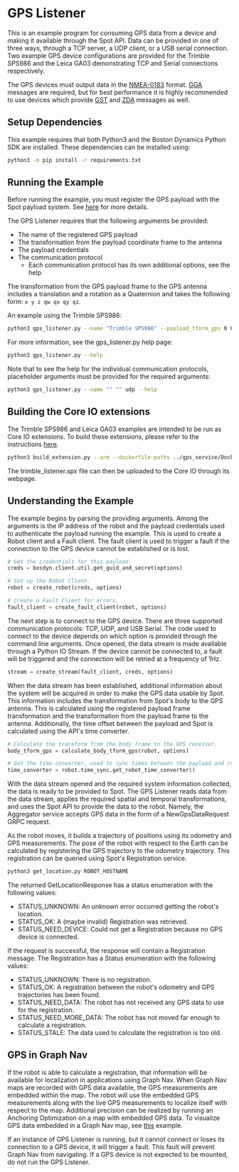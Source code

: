 <!--
Copyright (c) 2023 Boston Dynamics, Inc.  All rights reserved.

Downloading, reproducing, distributing or otherwise using the SDK Software
is subject to the terms and conditions of the Boston Dynamics Software
Development Kit License (20191101-BDSDK-SL).
-->

# GPS Listener

This is an example program for consuming GPS data from a device and making it available through the Spot API. Data can be provided in one of three ways, through a TCP server, a UDP client, or a USB serial connection. Two example GPS device configurations are provided for the Trimble SPS986 and the Leica GA03 demonstrating TCP and Serial connections respectively.

The GPS devices must output data in the [NMEA-0183](https://www.nmea.org/nmea-0183.html) format. [GGA](https://receiverhelp.trimble.com/alloy-gnss/en-us/NMEA-0183messages_GGA.html) messages are required, but for best performance it is highly recommended to use devices which provide [GST](https://receiverhelp.trimble.com/alloy-gnss/en-us/NMEA-0183messages_GST.html) and [ZDA](https://receiverhelp.trimble.com/alloy-gnss/en-us/NMEA-0183messages_ZDA.html) messages as well.

## Setup Dependencies

This example requires that both Python3 and the Boston Dynamics Python SDK are installed. These dependencies can be installed using:

```sh
python3 -m pip install -r requirements.txt
```

## Running the Example

Before running the example, you must register the GPS payload with the Spot payload system. See [here](../payloads/README.md) for more details.

The GPS Listener requires that the following arguments be provided:

- The name of the registered GPS payload
- The transformation from the payload coordinate frame to the antenna
- The payload credentials
- The communication protocol
  - Each communication protocol has its own additional options, see the help

The transformation from the GPS payload frame to the GPS antenna includes a translation and a rotation as a Quaternion and takes the following form: `x y z qw qx qy qz`.

An example using the Trimble SPS986:

```sh
python3 gps_listener.py --name "Trimble SPS986" --payload_tform_gps 0 0 0.4 1 0 0 0 --payload-credentials-file PAYLOAD_GUID_AND_SECRET_FILE ROBOT_HOSTNAME tcp --gps_host 192.168.144.1 --gps_port 5018
```

For more information, see the gps_listener.py help page:

```sh
python3 gps_listener.py --help
```

Note that to see the help for the individual communication protocols, placeholder arguments must be provided for the required arguments:

```sh
python3 gps_listener.py --name "" "" udp --help
```

## Building the Core IO extensions

The Trimble SPS986 and Leica GA03 examples are intended to be run as Core IO extensions. To build these extensions, please refer to the instructions [here](../extensions/README.md).

```sh
python3 build_extension.py --arm --dockerfile-paths ../gps_service/Dockerfile --build-image-tags gps_listener:trimble_sps986 --image-archive gps_listener_image_arm64.tgz --package-dir ../gps_service/extensions/trimble_sps986/ --spx trimble_listener.spx
```

The trimble_listener.spx file can then be uploaded to the Core IO through its webpage.

## Understanding the Example

The example begins by parsing the providing arguments. Among the arguments is the IP address of the robot and the payload credentials used to authenticate the payload running the example. This is used to create a Robot client and a Fault client. The fault client is used to trigger a fault if the connection to the GPS device cannot be established or is lost.

```python
# Get the credentials for this payload.
creds = bosdyn.client.util.get_guid_and_secret(options)

# Set up the Robot Client.
robot = create_robot(creds, options)

# Create a Fault Client for errors.
fault_client = create_fault_client(robot, options)
```

The next step is to connect to the GPS device. There are three supported communication protocols: TCP, UDP, and USB Serial. The code used to connect to the device depends on which option is provided through the command line arguments. Once opened, the data stream is made available through a Python IO Stream. If the device cannot be connected to, a fault will be triggered and the connection will be retried at a frequency of 1Hz.

```python
stream = create_stream(fault_client, creds, options)
```

When the data stream has been established, additional information about the system will be acquired in order to make the GPS data usable by Spot. This information includes the transformation from Spot's body to the GPS antenna. This is calculated using the registered payload frame transformation and the transformation from the payload frame to the antenna. Additionally, the time offset between the payload and Spot is calculated using the API's time converter.

```python
# Calculate the transform from the body frame to the GPS receiver.
body_tform_gps = calculate_body_tform_gps(robot, options)

# Get the time converter, used to sync times between the payload and robot.
time_converter = robot.time_sync.get_robot_time_converter()
```

With the data stream opened and the required system information collected, the data is ready to be provided to Spot. The GPS Listener reads data from the data stream, applies the required spatial and temporal transformations, and uses the Spot API to provide the data to the robot. Namely, the Aggregator service accepts GPS data in the form of a NewGpsDataRequest GRPC request.

As the robot moves, it builds a trajectory of positions using its odometry and GPS measurements. The pose of the robot with respect to the Earth can be calculated by registering the GPS trajectory to the odometry trajectory. This registration can be queried using Spot's Registration service.

```sh
python3 get_location.py ROBOT_HOSTNAME
```

The returned GetLocationResponse has a status enumeration with the following values:

- STATUS_UNKNOWN: An unknown error occurred getting the robot's location.
- STATUS_OK: A (maybe invalid) Registration was retrieved.
- STATUS_NEED_DEVICE: Could not get a Registration because no GPS device is connected.

If the request is successful, the response will contain a Registration message. The Registration has a Status enumeration with the following values:

- STATUS_UNKNOWN: There is no registration.
- STATUS_OK: A registration between the robot's odometry and GPS trajectories has been found.
- STATUS_NEED_DATA: The robot has not received any GPS data to use for the registration.
- STATUS_NEED_MORE_DATA: The robot has not moved far enough to calculate a registration.
- STATUS_STALE: The data used to calculate the registration is too old.

## GPS in Graph Nav

If the robot is able to calculate a registration, that information will be available for localization in applications using Graph Nav. When Graph Nav maps are recorded with GPS data available, the GPS measurements are embedded within the map. The robot will use the embedded GPS measurements along with the live GPS measurements to localize itself with respect to the map. Additional precision can be realized by running an Anchoring Optimization on a map with embedded GPS data. To visualize GPS data embedded in a Graph Nav map, see [this](../graph_nav_view_gps/README.md) example.

If an instance of GPS Listener is running, but it cannot connect or loses its connection to a GPS device, it will trigger a fault. This fault will prevent Graph Nav from navigating. If a GPS device is not expected to be mounted, do not run the GPS Listener.
